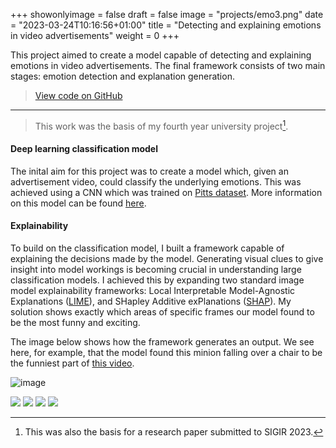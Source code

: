 +++
showonlyimage = false
draft = false
image = "projects/emo3.png"
date = "2023-03-24T10:16:56+01:00"
title = "Detecting and explaining emotions in video advertisements"
weight = 0
+++

This project aimed to create a model capable of detecting and explaining emotions in video advertisements. The final framework consists of two main stages: emotion detection and explanation generation. 
<!--more--> 

> [View code on GitHub](https://github.com/jovanneste/emotionClassificationFromVideos)

---

> This work was the basis of my fourth year university project[^1]. 

#### Deep learning classification model
The inital aim for this project was to create a model which, given an advertisement video, could classify the underlying emotions. This was achieved using a CNN which was trained on [Pitts dataset](https://people.cs.pitt.edu/~kovashka/ads/). More information on this model can be found [here](https://github.com/jovanneste/emotionClassificationFromVideos/tree/main/src/basicModel).


#### Explainability 
To build on the classification model, I built a framework capable of explaining the decisions made by the model. Generating visual clues to give insight into model workings is becoming crucial in understanding large classification models. I achieved this by expanding two standard image model explainability frameworks: Local Interpretable Model-Agnostic Explanations ([LIME](https://github.com/marcotcr/lime)), and SHapley Additive exPlanations ([SHAP](https://shap.readthedocs.io/en/latest/generated/shap.Explainer.html)). My solution shows exactly which areas of specific frames our model found to be the most funny and exciting.


The image below shows how the framework generates an output. We see here, for example, that the model found this minion falling over a chair to be the funniest part of [this video](https://www.youtube.com/watch?v=7IcGYHU8WBo).

![image](/minions.png)


[![](https://img.shields.io/badge/Python-white?logo=Python)](#)
[![](https://img.shields.io/badge/PyTorch-white?logo=pytorch)](#)
[![](https://img.shields.io/badge/TensorFlow-white?logo=tensorflow)](#)
[![](https://img.shields.io/badge/sk--learn-white?logo=scikit-learn)](#)

[^1]: This was also the basis for a research paper submitted to SIGIR 2023.